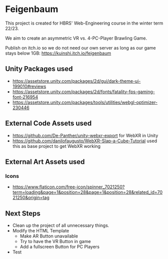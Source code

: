 # Feigenbaum
This project is created for HBRS' Web-Engineering course in the winter term 22/23.

We aim to create an asymmetric VR vs. 4-PC-Player Brawling Game.

Publish on itch.io so we do not need our own server as long as our game stays below 1GB: https://kuinshi.itch.io/feigenbaum

## Unity Packages used
- https://assetstore.unity.com/packages/2d/gui/dark-theme-ui-199010#reviews
- https://assetstore.unity.com/packages/2d/fonts/fatality-fps-gaming-font-216954
- https://assetstore.unity.com/packages/tools/utilities/webgl-optimizer-230446

## External Code Assets used
- https://github.com/De-Panther/unity-webxr-export for WebXR in Unity
- https://github.com/danilofaugusto/WebXR-Slap-a-Cube-Tutorial used this as base project to get WebXR working
  
## External Art Assets used

### Icons
- https://www.flaticon.com/free-icon/spinner_7021250?term=loading&page=1&position=28&page=1&position=28&related_id=7021250&origin=tag

## Next Steps
- Clean up the project of all unnecessary things.
- Modify the HTML Template
  - Make AR Button unavailable
  - Try to have the VR Button in game
  - Add a fullscreen Button for PC Players
- Test